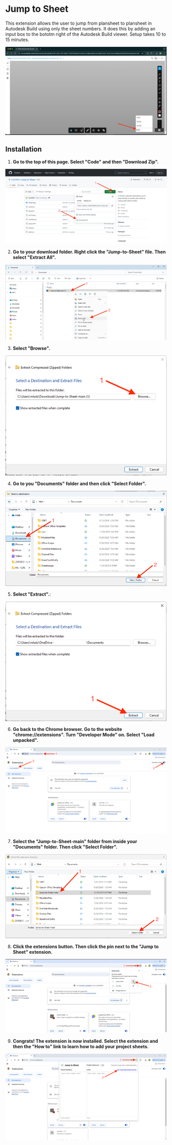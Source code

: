# Jump to Sheet

This extension allows the user to jump from plansheet to plansheet in Autodesk Build using only the sheet numbers. It does this by adding an input box to the bototm right of the Autodesk Build viewer. Setup takes 10 to 15 minutes.

![Description of Image](InstallImages/ExtensionFunctionExample.png)

## Installation

1. **Go to the top of this page. Select "Code" and then "Download Zip".**

![Description of Image](InstallImages/InstallPhotoStep1.png)

2. **Go to your download folder. Right click the "Jump-to-Sheet" file. Then select "Extract All".**

![Description of Image](InstallImages/InstallPhotoStep2.png)

3. **Select "Browse".**

![Description of Image](InstallImages/InstallPhotoStep3.png)

4. **Go to you "Documents" folder and then click "Select Folder".**

![Description of Image](InstallImages/InstallPhotoStep4.png)

5. **Select "Extract".**:

![Description of Image](InstallImages/InstallPhotoStep5.png)

6. **Go back to the Chrome browser. Go to the website "chrome://extensions". Turn "Developer Mode" on. Select "Load unpacked".**

![Description of Image](InstallImages/InstallPhotoStep6.png)

7. **Select the "Jump-to-Sheet-main" folder from inside your "Documents" folder. Then click "Select Folder".**

![Description of Image](InstallImages/InstallPhotoStep7.png)

8. **Click the extensions button. Then click the pin next to the "Jump to Sheet" extension.**

![Description of Image](InstallImages/InstallPhotoStep8.png)

9. **Congrats! The extension is now installed. Select the extension and then the "How to" link to learn how to add your project sheets.**

![Description of Image](InstallImages/InstallPhotoStep9.png)
